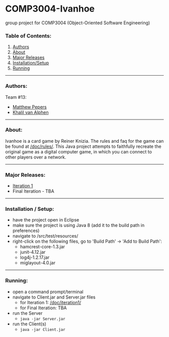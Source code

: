 # COMP3004-Ivanhoe
group project for COMP3004 (Object-Oriented Software Engineering)

### Table of Contents:
1. [Authors](README.md#authors)     
2. [About](README.md#about)
3. [Major Releases](README.md#major-releases)
4. [Installation/Setup](README.md#installation--setup)
5. [Running](README.md#running)

---
### Authors:
Team #13: 
- [Matthew Pepers](https://github.com/pepers)
- [Khalil van Alphen](https://github.com/kanguilla)

---
### About:
Ivanhoe is a card game by Reiner Knizia.  The rules and faq for the game can be found at [/doc/rules/](https://github.com/pepers/COMP3004-Ivanhoe/tree/master/doc/rules).  This Java project attempts to faithfully recreate the original game as a digital computer game, in which you can connect to other players over a network.

---
### Major Releases:
- [Iteration 1](https://github.com/pepers/COMP3004-Ivanhoe/tree/v1.0)
- Final Iteration - TBA

---
### Installation / Setup:
- have the project open in Eclipse
- make sure the project is using Java 8 (add it to the build path in preferences)
- navigate to /src/test/resources/
- right-click on the following files, go to 'Build Path' -> 'Add to Build Path':
  - hamcrest-core-1.3.jar
  - junit-4.12.jar
  - log4j-1.2.17.jar
  - miglayout-4.0.jar

---
### Running:
- open a command prompt/terminal
- navigate to Client.jar and Server.jar files 
  - for Iteration 1: [/doc/iteration1/](https://github.com/pepers/COMP3004-Ivanhoe/tree/master/doc/iteration1)
  - for Final Iteration: TBA
- run the Server
  - `java -jar Server.jar`
- run the Client(s)
  - `java -jar Client.jar`
